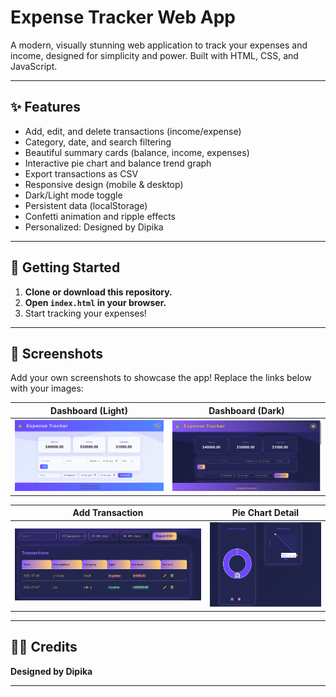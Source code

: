 # Expense Tracker Web App

A modern, visually stunning web application to track your expenses and income, designed for simplicity and power. Built with HTML, CSS, and JavaScript.

---

## ✨ Features
- Add, edit, and delete transactions (income/expense)
- Category, date, and search filtering
- Beautiful summary cards (balance, income, expenses)
- Interactive pie chart and balance trend graph
- Export transactions as CSV
- Responsive design (mobile & desktop)
- Dark/Light mode toggle
- Persistent data (localStorage)
- Confetti animation and ripple effects
- Personalized: Designed by Dipika

---

## 🚀 Getting Started
1. **Clone or download this repository.**
2. **Open `index.html` in your browser.**
3. Start tracking your expenses!

---

## 📸 Screenshots
Add your own screenshots to showcase the app! Replace the links below with your images:

| Dashboard (Light) | Dashboard (Dark) |
|------------------|------------------|
| ![Light Mode](/light-mode.png) | ![Dark Mode](/dark-mode.png) |

| Add Transaction | Pie Chart Detail |
|-----------------|------------------|
| ![Add Transaction](/add-transaction.png) | ![Pie Chart](/pie-chart.png) |

---

## 👩‍💻 Credits
**Designed by Dipika**

---

